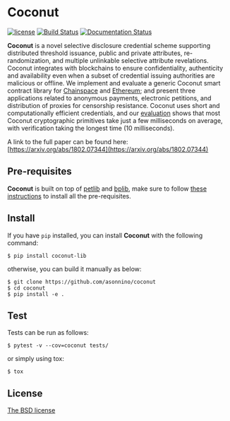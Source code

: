# Coconut

[![license](https://img.shields.io/badge/license-BSD-brightgreen.svg)](https://github.com/asonnino/coconut/blob/master/LICENSE) 
[![Build Status](https://travis-ci.org/asonnino/coconut.svg?branch=master)](https://travis-ci.org/asonnino/coconut)
[![Documentation Status](https://readthedocs.org/projects/coconut-lib/badge/?version=latest)](http://coconut-lib.readthedocs.io/en/latest/?badge=latest)

**Coconut** is a novel selective disclosure credential scheme supporting distributed threshold issuance, public and private attributes, re-randomization, and multiple unlinkable selective attribute revelations. Coconut integrates with blockchains to ensure confidentiality, authenticity and availability even when a subset of credential issuing authorities are malicious or offline. We implement and evaluate a generic Coconut smart contract library for [Chainspace](https://github.com/asonnino/coconut-chainspace) and [Ethereum](https://github.com/asonnino/coconut-ethereum); and present three applications related to anonymous payments, electronic petitions, and distribution of proxies for censorship resistance.
Coconut uses short and computationally efficient credentials, and our [evaluation](https://github.com/asonnino/coconut-timing) shows that most Coconut cryptographic primitives take just a few milliseconds on average, with verification taking the longest time (10 milliseconds). 

A link to the full paper can be found here: [https://arxiv.org/abs/1802.07344](https://arxiv.org/abs/1802.07344)


## Pre-requisites
**Coconut** is built on top of [petlib](https://github.com/gdanezis/petlib) and [bplib](https://github.com/gdanezis/bplib), make sure to follow [these instructions](https://github.com/gdanezis/petlib#pre-requisites) to install all the pre-requisites.


## Install
If you have `pip` installed, you can install **Coconut** with the following command:
```
$ pip install coconut-lib
```
otherwise, you can build it manually as below:
```
$ git clone https://github.com/asonnino/coconut
$ cd coconut
$ pip install -e .
```


## Test
Tests can be run as follows:
```
$ pytest -v --cov=coconut tests/
```
or simply using tox:
```
$ tox
```

## License
[The BSD license](https://opensource.org/licenses/BSD-3-Clause)
